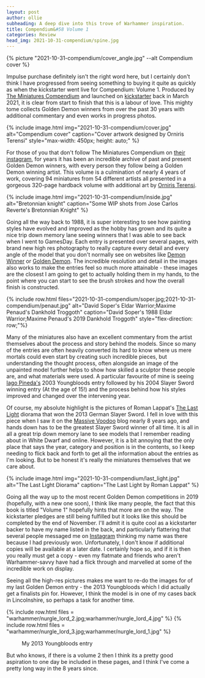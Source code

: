 ```yaml
---
layout: post
author: ollie
subheading: A deep dive into this trove of Warhammer inspiration.
title: Compendium&#58 Volume 1
categories: Review
head_img: 2021-10-31-compendium/spine.jpg
---
```

{% picture "2021-10-31-compendium/cover_angle.jpg" --alt Compendium cover %}

Impulse purchase definitely isn't the right word here, but I certainly don't think I have progressed from seeing something to buying it quite as quickly as when the kickstarter went live for Compendium: Volume 1. Produced by [The Miniatures Compendium](https://www.theminiaturescompendium.com/) and launched on [kickstarter](https://www.kickstarter.com/projects/miniaturescompendium/compendium-volume-one/description) back in March 2021, it is clear from start to finish that this is a labour of love. This mighty tome collects Golden Demon winners from over the past 30 years with additional commentary and even works in progress photos.

<!--more-->

{% include image.html img="2021-10-31-compendium/cover.jpg" alt="Compendium cover" caption="Cover artwork designed by Orniris Terensi" style="max-width: 450px; height: auto;" %}

For those of you that don't follow The Miniatures Compendium on [their instagram](https://www.instagram.com/thegoldendemoncompendium/), for years it has been an incredible archive of past and present Golden Demon winners, with every person they follow being a Golden Demon winning artist. This volume is a culmination of nearly 4 years of work, covering 94 miniatures from 54 different artists all presented in a gorgeous 320-page hardback volume with additional art by [Orniris Terensi](https://www.instagram.com/orniris/).

{% include image.html img="2021-10-31-compendium/inside.jpg" alt="Bretonnian knight" caption="Some WIP shots from Jose Carlos Reverte's Bretonnian Knight" %}

Going all the way back to 1988, it is super interesting to see how painting styles have evolved and improved as the hobby has grown and its quite a nice trip down memory lane seeing winners that I was able to see back when I went to GamesDay. Each entry is presented over several pages, with brand new high res photography to really capture every detail and every angle of the model that you don't normally see on websites like [Demon Winner](http://demonwinner.free.fr/) or [Golden Demon](https://golden-demon.com/). The incredible resolution and detail in the images also works to make the entries feel so much more attainable - these images are the closest I am going to get to actually holding them in my hands, to the point where you can start to see the brush strokes and how the overall finish is constructed.

{% include row.html files="2021-10-31-compendium/soper.jpg;2021-10-31-compendium/penaut.jpg" alt="David Soper's Eldar Warrior;Maxime Penaud's Dankhold Troggoth"  caption="David Soper's 1988 Eldar Warrior;Maxime Penaud's 2019 Dankhold Troggoth" style="flex-direction: row;"%}

Many of the miniatures also have an excellent commentary from the artist themselves about the process and story behind the models. Since so many of the entries are often heavily converted its hard to know where us mere mortals could even start by creating such incredible pieces, but understanding the thought process, often alongside an image of the unpainted model further helps to show how skilled a sculptor these people are, and what materials were used. A particular favourite of mine is seeing [Iago Pineda's](https://www.instagram.com/iagop_works/) 2003 Youngbloods entry followed by his 2004 Slayer Sword winning entry (At the age of 15!) and the process behind how his styles improved and changed over the intervening year.

Of course, my absolute highlight is the pictures of Roman Lappat's [The Last Light](http://massivevoodoo.blogspot.com/2013/11/the-last-light.html) diorama that won the 2013 German Slayer Sword. I fell in love with this piece when I saw it on the [Massive Voodoo](http://massivevoodoo.blogspot.com/) blog nearly 8 years ago, and hands down has to be the greatest Slayer Sword winner of all time. It is all in all a great trip down memory lane to see models that I remember reading about in White Dwarf and online. However, it is a bit annoying that the only place that says the year, category and position is in the contents, so I keep needing to flick back and forth to get all the information about the entries as I'm looking. But to be honest it's really the miniatures themselves that we care about.

{% include image.html img="2021-10-31-compendium/last_light.jpg" alt="The Last Light Diorama" caption="The Last Light by Roman Lappat" %}

Going all the way up to the most recent Golden Demon competitions in 2019 (hopefully, with a new one soon), I think like many people, the fact that this book is titled "Volume 1" hopefully hints that more are on the way. The kickstarter pledges are still being fulfilled but it looks like this should be completed by the end of November. I'll admit it is quite cool as a kickstarter backer to have my name listed in the back, and particularly flattering that several people messaged me on [Instagram](https://www.instagram.com/ifthehuefits.blog/) thinking my name was there because I had previously won. Unfortunately, I don't know if additional copies will be available at a later date. I certainly hope so, and if it is then you really must get a copy - even my flatmate and friends who aren't Warhammer-savvy have had a flick through and marvelled at some of the incredible work on display.

Seeing all the high-res pictures makes me want to re-do the images for of my last Golden Demon entry - the 2013 Youngbloods which I did actually get a finalists pin for. However, I think the model is in one of my cases back in Lincolnshire, so perhaps a task for another time.

<div class="row-images">
{% include row.html files = "warhammer/nurgle_lord_2.jpg;warhammer/nurgle_lord_4.jpg" %}
{% include row.html files = "warhammer/nurgle_lord_3.jpg;warhammer/nurgle_lord_1.jpg" %}
</div>
<figure><figcaption>My 2013 Youngbloods entry</figcaption></figure>


But who knows, if there is a volume 2 then I think its a pretty good aspiration to one day be included in these pages, and I think I've come a pretty long way in the 8 years since.